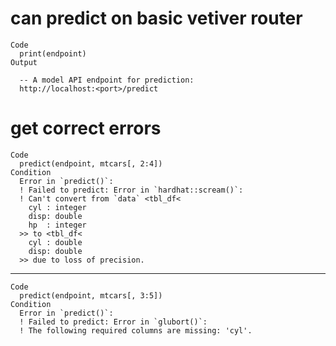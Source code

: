 # can predict on basic vetiver router

    Code
      print(endpoint)
    Output
      
      -- A model API endpoint for prediction: 
      http://localhost:<port>/predict

# get correct errors

    Code
      predict(endpoint, mtcars[, 2:4])
    Condition
      Error in `predict()`:
      ! Failed to predict: Error in `hardhat::scream()`:
      ! Can't convert from `data` <tbl_df<
        cyl : integer
        disp: double
        hp  : integer
      >> to <tbl_df<
        cyl : double
        disp: double
      >> due to loss of precision.

---

    Code
      predict(endpoint, mtcars[, 3:5])
    Condition
      Error in `predict()`:
      ! Failed to predict: Error in `glubort()`:
      ! The following required columns are missing: 'cyl'.


